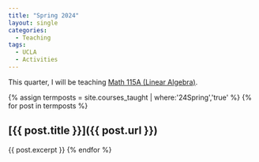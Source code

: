 ```yaml
---
title: "Spring 2024"
layout: single
categories:
  - Teaching
tags:
  - UCLA
  - Activities
---
```


This quarter, I will be teaching [Math 115A (Linear Algebra)](/teaching/math-115a).

<!--end_excerpt-->


{% assign termposts = site.courses_taught | where:'24Spring','true' %}
    {% for post in termposts %}

## [{{ post.title }}]({{ post.url }})

{{ post.excerpt }}
    {% endfor %}
